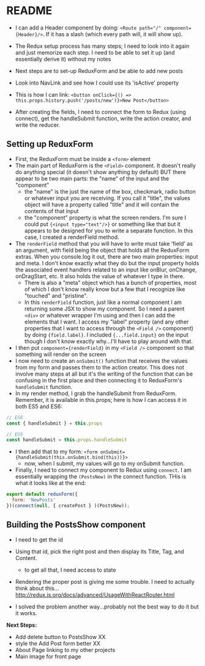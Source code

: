 # README

- I can add a Header component by doing: `<Route path="/" component={Header}/>`.  If it has a slash (which
every path will, it will show up).
- The Redux setup process has many steps; I need to look into it again and just memorize each step.  I need to be
able to set it up (and essentially derive it) without my notes
- Next steps are to set-up ReduxForm and be able to add new posts
- Look into NavLink and see how I could use its 'isActive' property
- This is how I can link: `<button onClick={() => this.props.history.push('/posts/new')}>New Post</button>`

- After creating the fields, I need to connect the form to Redux (using connect), get the handleSubmit
function, write the action creator, and write the reducer.

## Setting up ReduxForm
- First, the ReduxForm must be inside a `<form>` element
- The main part of ReduxForm is the `<Field>` component.  It doesn't really do anything special (it doesn't show 
anything by default) BUT there appear to be two main parts: the "name" of the input and the "component"
  - the "name" is the just the name of the box, checkmark, radio button or whatever input you are receiving.  If
  you call it "title", the values object will have a property called "title" and it will contain the contents
  of that input
  - the "component" property is what the screen renders.  I'm sure I could put `{<input type="text"/>}` or something
  like that but it appears to be designed for  you to write a separate function.  In this case, I created a renderField
  method.
- The `renderField` method that you will have to write must take 'field' as an argument, with field being the object
that holds all the ReduxForm extras.  When you console.log it out, there are two main properties: input and meta. I don't
know exactly what they do but the input property holds the associated event handlers related to an input like onBlur, 
onChange, onDragStart, etc.  It also holds the value of whatever I type in there.
  - There is also a "meta" object which has a bunch of properties, most of which I don't know really know but a few that
  I recognize like "touched" and "pristine".
  - In this `renderField` function, just like a normal component I am returning some JSX to show my component.  So I need
  a parent `<div>` or whatever wrapper I'm using and then I can add the elements that I want. I access my "label" property
  (and any other properties that I want to access through the `<Field />` component) by doing `{field.label}`.  I included
  `{...field.input}` on the input though I don't know exactly why...I'll have to play around with that.
- I then put `component={renderField}` in my `<Field />` component so that something will render on the screen
- I now need to create an `onSubmit()` function that receives the values from my form and passes them to the action creator.
This does not involve many steps at all but it's the writing of the function that can be confusing in the first place and 
then connecting it to ReduxForm's `handleSubmit` function.
- In my render method, I grab the handleSubmit from ReduxForm.  Remember, it is available in this.props; here is how I can
access it in both ES5 and ES6:

```js
// ES6
const { handleSubmit } = this.props

// ES5
const handleSubmit = this.props.handleSubmit
```

- I then add that to my form: `<form onSubmit={handleSubmit(this.onSubmit.bind(this))}>`
  - now, when I submit, my values will go to my onSubmit function.
- Finally, I need to connect my component to Redux using `connect`.  I am essentially wrapping the `(PostsNew)` in the
connect function.  THis is what it looks like at the end:

```js
export default reduxForm({
  form: 'NewPosts'
})(connect(null, { createPost } )(PostsNew));
```

## Building the PostsShow component
- I need to get the id
- Using that id, pick the right post and then display its Title, Tag, and Content.
  - to get all that, I need access to state

- Rendering the proper post is giving me some trouble.  I need to actually think about this...
http://redux.js.org/docs/advanced/UsageWithReactRouter.html
- I solved the problem another way...probably not the best way to do it but it works.

**Next Steps:**
- Add delete button to PostsShow XX
- style the Add Post form better XX
- About Page linking to my other projects
- Main image for front page


